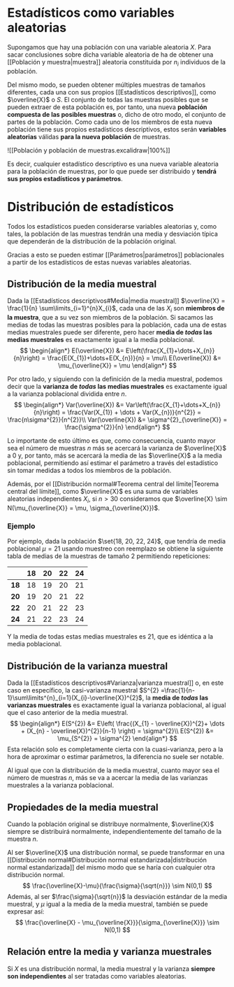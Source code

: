 
# Estadísticos como variables aleatorias

Supongamos que hay una población con una variable aleatoria $X$. Para sacar conclusiones sobre dicha variable aleatoria de ha de obtener una [[Población y muestra|muestra]] aleatoria constituida por $n_{i}$ individuos de la población.

Del mismo modo, se pueden obtener múltiples muestras de tamaños diferentes, cada una con sus propios [[Estadísticos descriptivos]], como $\overline{X}$ o $S$. El conjunto de todas las muestras posibles que se pueden extraer de esta población es, por tanto, una nueva **población compuesta de las posibles muestras** o, dicho de otro modo, el conjunto de partes de la población. Como cada uno de los miembros de esta nueva población tiene sus propios estadísticos descriptivos, estos serán **variables aleatorias** válidas **para la nueva población** de muestras.

![[Población y población de muestras.excalidraw|100%]]

Es decir, cualquier estadístico descriptivo es una nueva variable aleatoria para la población de muestras, por lo que puede ser distribuido y **tendrá sus propios estadísticos y parámetros**.

# Distribución de estadísticos

Todos los estadísticos pueden considerarse variables aleatorias y, como tales, la población de las muestras tendrán una media y desviación típica que dependerán de la distribución de la población original.

Gracias a esto se pueden estimar [[Parámetros|parámetros]] poblacionales a partir de los estadísticos de estas nuevas variables aleatorias.

## Distribución de la media muestral

Dada la [[Estadísticos descriptivos#Media|media muestral]] $\overline{X} = \frac{1}{n} \sum\limits_{i=1}^{n}X_{i}$, cada una de las $X_{i}$ son **miembros de la muestra**, que a su vez son miembros de la población. Si sacamos las medias de todas las muestras posibles para la población, cada una de estas medias muestrales puede ser diferente, pero hacer **media de *todas* las medias muestrales** es exactamente igual a la media poblacional.
$$
\begin{align*}
E(\overline{X}) &= E\left(\frac{X_{1}+\dots+X_{n}}{n}\right) = \frac{E(X_{1})+\dots+E(X_{n})}{n} = \mu\\
E(\overline{X}) &= \mu_{\overline{X}} = \mu
\end{align*}
$$

Por otro lado, y siguiendo con la definición de la media muestral, podemos decir que la **varianza de *todas* las medias muestrales** es exactamente igual a la varianza poblacional dividida entre $n$.
$$
\begin{align*}
Var(\overline{X}) &= Var\left(\frac{X_{1}+\dots+X_{n}}{n}\right) = \frac{Var(X_{1}) + \dots + Var(X_{n})}{n^{2}} = \frac{n\sigma^{2}}{n^{2}}\\
Var(\overline{X}) &= \sigma^{2}_{\overline{X}} = \frac{\sigma^{2}}{n}
\end{align*}
$$

Lo importante de esto último es que, como consecuencia, cuanto mayor sea el número de muestras $n$ más se acercará la varianza de $\overline{X}$ a 0 y, por tanto, más se acercará la media de las $\overline{X}$ a la media poblacional, permitiendo así estimar el parámetro a través del estadístico sin tomar medidas a todos los miembros de la población.

Además, por el [[Distribución normal#Teorema central del límite|Teorema central del límite]], como $\overline{X}$ es una suma de variables aleatorias independientes $X_{i}$, si $n > 30$ consideramos que $\overline{X} \sim N(\mu_{\overline{X}} = \mu, \sigma_{\overline{X}})$.

### Ejemplo

Por ejemplo, dada la población $\set{18, 20, 22, 24}$, que tendría de media poblacional $\mu = 21$ usando muestreo con reemplazo se obtiene la siguiente tabla de medias de la muestras de tamaño 2 permitiendo repeticiones:

|        | 18  | 20  | 22  | 24  |
| ------ | --- | --- | --- | --- |
| **18** | 18  | 19  | 20  | 21  |
| **20** | 19  | 20  | 21  | 22  |
| **22** | 20  | 21  | 22  | 23  |
| **24** | 21  | 22  | 23  | 24  |

Y la media de todas estas medias muestrales es 21, que es idéntica a la media poblacional.




## Distribución de la varianza muestral

Dada la [[Estadísticos descriptivos#Varianza|varianza muestral]] o, en este caso en específico, la casi-varianza muestral $S^{2} =\frac{1}{n-1}\sum\limits^{n}_{i=1}(X_{i}-\overline{X})^{2}$, la **media de *todas* las varianzas muestrales** es exactamente igual la varianza poblacional, al igual que el caso anterior de la media muestral.
$$
\begin{align*}
E(S^{2}) &= E\left( \frac{(X_{1} - \overline{X})^{2}+ \dots + (X_{n} - \overline{X})^{2}}{n-1} \right) = \sigma^{2}\\
E(S^{2}) &= \mu_{S^{2}} = \sigma^{2}
\end{align*}
$$
Esta relación solo es completamente cierta con la cuasi-varianza, pero a la hora de aproximar o estimar parámetros, la diferencia no suele ser notable.

Al igual que con la distribución de la media muestral, cuanto mayor sea el número de muestras $n$, más se va a acercar la media de las varianzas muestrales a la varianza poblacional.


## Propiedades de la media muestral
Cuando la población original se distribuye normalmente, $\overline{X}$ siempre se distribuirá normalmente, independientemente del tamaño de la muestra $n$.

Al ser $\overline{X}$ una distribución normal, se puede transformar en una [[Distribución normal#Distribución normal estandarizada|distribución normal estandarizada]] del mismo modo que se haría con cualquier otra distribución normal.
$$
\frac{\overline{X}-\mu}{\frac{\sigma}{\sqrt{n}}} \sim N(0,1)
$$
Además, al ser $\frac{\sigma}{\sqrt{n}}$ la desviación estándar de la media muestral, y $\mu$ igual a la media de la media muestral, también se puede expresar así:
$$
\frac{\overline{X} - \mu_{\overline{X}}}{\sigma_{\overline{X}}} \sim N(0,1)
$$

## Relación entre la media y varianza muestrales

Si $X$ es una distribución normal, la media muestral y la varianza **siempre son independientes** al ser tratadas como variables aleatorias.